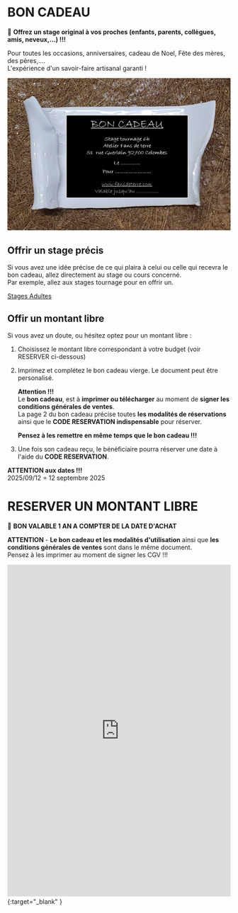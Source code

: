 # BON CADEAU  

🎁 **Offrez un stage original à vos proches (enfants, parents, collègues, amis, neveux,…) !!!**  

Pour toutes les occasions, anniversaires, cadeau de Noel, Fête des mères, des pères,….  
L'expérience d'un savoir-faire artisanal garanti !

<img src="/images/carte cadeau-ceramique-fansdeterre-raku-paris-600 410.png" class="image-horiz">

## Offrir un stage précis
Si vous avez une idée précise de ce qui plaira à celui ou celle qui recevra le bon cadeau, allez directement au stage ou cours concerné.   
Par exemple, allez aux stages tournage pour en offrir un.      

[Stages Adultes](pages/stages_adultes) 

## Offir un montant libre
Si vous avez un doute, ou hésitez optez pour un montant libre :  
1. Choisissez le montant libre correspondant à votre budget (voir RESERVER ci-dessous)   

2. Imprimez et complétez le bon cadeau vierge.
   Le document peut être personalisé.   

   **Attention !!!**  
   Le **bon cadeau**, est à **imprimer ou télécharger** au moment de **signer les conditions générales de ventes**.  
   La page 2 du bon cadeau précise toutes **les modalités de réservations** ainsi que le **CODE RESERVATION indispensable** pour réserver.  
   
   **Pensez à les remettre en même temps que le bon cadeau !!!**  

3. Une fois son cadeau reçu, le bénéficiaire pourra réserver une date à l'aide du **CODE RESERVATION**.  

     
**ATTENTION aux dates !!!**  
2025/09/12  =  12 septembre 2025  

# RESERVER UN MONTANT LIBRE   
🎁 **BON VALABLE 1 AN A COMPTER DE LA DATE D'ACHAT**   

**ATTENTION** - **Le bon cadeau et les modalités d'utilisation** ainsi que **les conditions générales de ventes** sont dans le même document.  
Pensez à les imprimer au moment de signer les CGV !!!    
<iframe id="haWidget" allowtransparency="true" scrolling="auto" src="https://www.helloasso.com/associations/fans-de-terre/evenements/bon-cadeau-2023-2024/widget" style="width: 100%; height: 750px; border: none;"></iframe>{:target="_blank" }  

